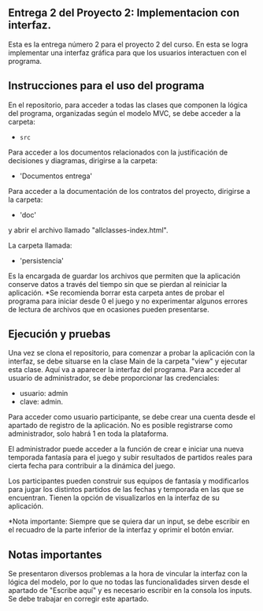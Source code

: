 ## Entrega 2 del Proyecto 2: Implementacion con interfaz.

Esta es la entrega número 2 para el proyecto 2 del curso. En esta se logra implementar una interfaz gráfica para que los usuarios interactuen con el programa.

## Instrucciones para el uso del programa

En el repositorio, para acceder a todas las clases que componen la lógica del programa, organizadas según el modelo MVC, se debe acceder a la carpeta:
- `src`

Para acceder a los documentos relacionados con la justificación de decisiones y diagramas, dirigirse a la carpeta:
- 'Documentos entrega'

Para acceder a la documentación de los contratos del proyecto, dirigirse a la carpeta:
- 'doc'

y abrir el archivo llamado "allclasses-index.html".

La carpeta llamada:
- 'persistencia'

Es la encargada de guardar los archivos que permiten que la aplicación conserve datos a través del tiempo sin que se pierdan al reiniciar la aplicación.
*Se recomienda borrar esta carpeta antes de probar el programa para iniciar desde 0 el juego y no experimentar algunos errores de lectura de archivos que en ocasiones pueden presentarse.

## Ejecución y pruebas

Una vez se clona el repositorio, para comenzar a probar la aplicación con la interfaz, se debe situarse en la clase Main de la carpeta "view" y ejecutar esta clase.
Aquí va a aparecer la interfaz del programa.
Para acceder al usuario de administrador, se debe proporcionar las credenciales:
- usuario: admin
-  clave: admin.

Para acceder como usuario participante, se debe crear una cuenta desde el apartado de registro de la aplicación. No es posible registrarse como administrador, solo habrá 1 en toda la plataforma.

El administrador puede acceder a la función de crear e iniciar una nueva temporada fantasía para el juego y subir resultados de partidos reales para cierta fecha para contribuir a la dinámica del juego.

Los participantes pueden construir sus equipos de fantasía y modificarlos para jugar los distintos partidos de las fechas y temporada en las que se encuentran. Tienen la opción de visualizarlos en la interfaz de su aplicación.

*Nota importante: Siempre que se quiera dar un input, se debe escribir en el recuadro de la parte inferior de la interfaz y oprimir el botón enviar.

## Notas importantes

Se presentaron diversos problemas a la hora de vincular la interfaz con la lógica del modelo, por lo que no todas las funcionalidades sirven desde el apartado de "Escribe aquí" y es necesario escribir en la consola los inputs. Se debe trabajar en corregir este apartado.
